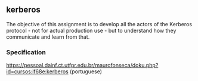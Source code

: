 ## kerberos

The objective of this assignment is to develop all the actors of the Kerberos protocol -
not for actual production use - but to understand how they communicate and learn from
that.

### Specification
https://pessoal.dainf.ct.utfpr.edu.br/maurofonseca/doku.php?id=cursos:if68e:kerberos
(portuguese)
